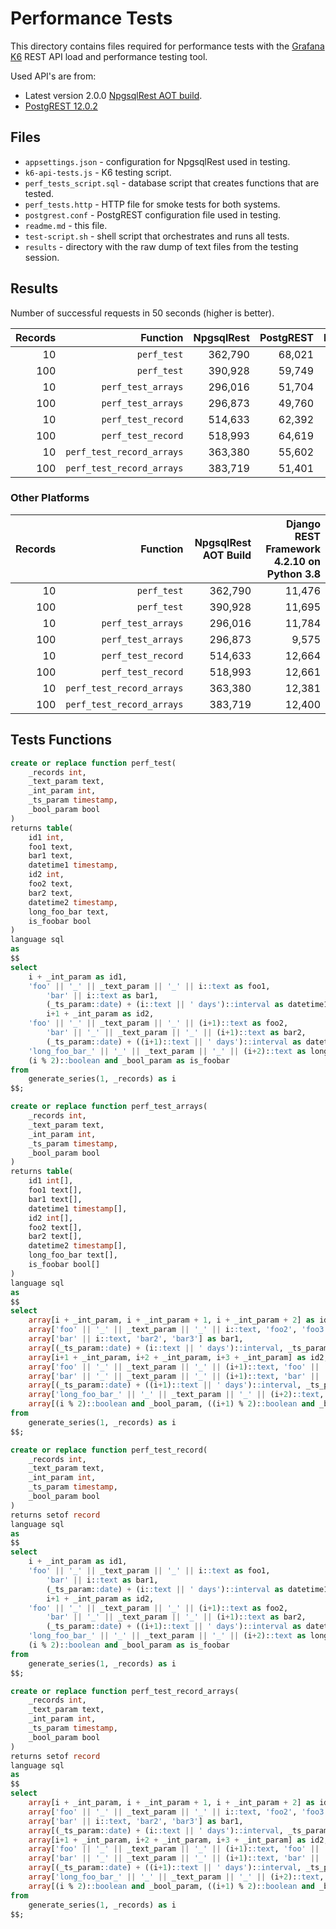 # Performance Tests

This directory contains files required for performance tests with the [Grafana K6](https://k6.io/) REST API load and performance testing tool.

Used API's are from:

- Latest version 2.0.0 [NpgsqlRest AOT build](https://github.com/vb-consulting/NpgsqlRest/tree/master/AotBuildTemplate).
- [PostgREST 12.0.2](https://github.com/PostgREST/postgrest/releases/tag/v12.0.2)

## Files

- `appsettings.json` - configuration for NpgsqlRest used in testing.
- `k6-api-tests.js` - K6 testing script.
- `perf_tests_script.sql` - database script that creates functions that are tested.
- `perf_tests.http` - HTTP file for smoke tests for both systems.
- `postgrest.conf` - PostgREST configuration file used in testing.
- `readme.md` - this file.
- `test-script.sh` - shell script that orchestrates and runs all tests.
- `results` - directory with the raw dump of text files from the testing session.

## Results

Number of successful requests in 50 seconds (higher is better).

| Records | Function   | NpgsqlRest | PostgREST | Ratio |
| ------: | ---------: | ---------: | --------: | --------: |
| 10 | `perf_test` | 362,790 | 68,021 | 5.33 |
| 100 | `perf_test` | 390,928 | 59,749 | 6.54 |
| 10 | `perf_test_arrays` | 296,016 | 51,704 | 5.73 |
| 100 | `perf_test_arrays` | 296,873 | 49,760 | 5.97 |
| 10 | `perf_test_record` | 514,633 | 62,392 | 8.25 |
| 100 | `perf_test_record` | 518,993 | 64,619 | 8.03 |
| 10 | `perf_test_record_arrays` | 363,380 | 55,602 | 6.54 |
| 100 | `perf_test_record_arrays` | 383,719 | 51,401 | 7.45 |

### Other Platforms

| Records | Function   | NpgsqlRest AOT Build | Django REST Framework 4.2.10 on Python 3.8 |
| ------: | ---------: | ---------: | --------: |
| 10 | `perf_test` | 362,790 | 11,476 |
| 100 | `perf_test` | 390,928 | 11,695 |
| 10 | `perf_test_arrays` | 296,016 | 11,784 |
| 100 | `perf_test_arrays` | 296,873 | 9,575 |
| 10 | `perf_test_record` | 514,633 | 12,664 |
| 100 | `perf_test_record` | 518,993 | 12,661 |
| 10 | `perf_test_record_arrays` | 363,380 | 12,381 |
| 100 | `perf_test_record_arrays` | 383,719 | 12,400 |

## Tests Functions

```sql
create or replace function perf_test(
    _records int,
    _text_param text,
    _int_param int,
    _ts_param timestamp,
    _bool_param bool
) 
returns table(
    id1 int, 
    foo1 text, 
    bar1 text, 
    datetime1 timestamp, 
    id2 int, 
    foo2 text, 
    bar2 text, 
    datetime2 timestamp,
    long_foo_bar text, 
    is_foobar bool
)
language sql
as
$$
select
    i + _int_param as id1,
    'foo' || '_' || _text_param || '_' || i::text as foo1,
        'bar' || i::text as bar1,
        (_ts_param::date) + (i::text || ' days')::interval as datetime1,
        i+1 + _int_param as id2,
    'foo' || '_' || _text_param || '_' || (i+1)::text as foo2,
        'bar' || '_' || _text_param || '_' || (i+1)::text as bar2,
        (_ts_param::date) + ((i+1)::text || ' days')::interval as datetime2,
    'long_foo_bar_' || '_' || _text_param || '_' || (i+2)::text as long_foo_bar, 
    (i % 2)::boolean and _bool_param as is_foobar
from
    generate_series(1, _records) as i
$$;
```

```sql
create or replace function perf_test_arrays(
    _records int,
    _text_param text,
    _int_param int,
    _ts_param timestamp,
    _bool_param bool
) 
returns table(
    id1 int[], 
    foo1 text[], 
    bar1 text[], 
    datetime1 timestamp[], 
    id2 int[], 
    foo2 text[], 
    bar2 text[], 
    datetime2 timestamp[],
    long_foo_bar text[], 
    is_foobar bool[]
)
language sql
as
$$
select
    array[i + _int_param, i + _int_param + 1, i + _int_param + 2] as id1, 
    array['foo' || '_' || _text_param || '_' || i::text, 'foo2', 'foo3'] as foo1, 
    array['bar' || i::text, 'bar2', 'bar3'] as bar1, 
    array[(_ts_param::date) + (i::text || ' days')::interval, _ts_param::date + '1 days'::interval, _ts_param::date + '2 days'::interval] as datetime1, 
    array[i+1 + _int_param, i+2 + _int_param, i+3 + _int_param] as id2, 
    array['foo' || '_' || _text_param || '_' || (i+1)::text, 'foo' || '_' || _text_param || '_' || (i+2)::text, 'foo' || '_' || _text_param || '_' || (i+3)::text] as foo2, 
    array['bar' || '_' || _text_param || '_' || (i+1)::text, 'bar' || '_' || _text_param || '_' || (i+2)::text, 'bar' || '_' || _text_param || '_' || (i+3)::text] as bar2, 
    array[(_ts_param::date) + ((i+1)::text || ' days')::interval, _ts_param::date + '1 days'::interval, _ts_param::date + '2 days'::interval] as datetime2,
    array['long_foo_bar_' || '_' || _text_param || '_' || (i+2)::text, 'long_foo_bar_' || '_' || _text_param || '_' || (i+3)::text, 'long_foo_bar_' || '_' || _text_param || '_' || (i+4)::text] as long_foo_bar, 
    array[(i % 2)::boolean and _bool_param, ((i+1) % 2)::boolean and _bool_param, ((i+2) % 2)::boolean and _bool_param] as is_foobar
from
    generate_series(1, _records) as i
$$;
```

```sql
create or replace function perf_test_record(
    _records int,
    _text_param text,
    _int_param int,
    _ts_param timestamp,
    _bool_param bool
) 
returns setof record
language sql
as
$$
select
    i + _int_param as id1,
    'foo' || '_' || _text_param || '_' || i::text as foo1,
        'bar' || i::text as bar1,
        (_ts_param::date) + (i::text || ' days')::interval as datetime1,
        i+1 + _int_param as id2,
    'foo' || '_' || _text_param || '_' || (i+1)::text as foo2,
        'bar' || '_' || _text_param || '_' || (i+1)::text as bar2,
        (_ts_param::date) + ((i+1)::text || ' days')::interval as datetime2,
    'long_foo_bar_' || '_' || _text_param || '_' || (i+2)::text as long_foo_bar, 
    (i % 2)::boolean and _bool_param as is_foobar
from
    generate_series(1, _records) as i
$$;
```

```sql
create or replace function perf_test_record_arrays(
    _records int,
    _text_param text,
    _int_param int,
    _ts_param timestamp,
    _bool_param bool
) 
returns setof record
language sql
as
$$
select
    array[i + _int_param, i + _int_param + 1, i + _int_param + 2] as id1, 
    array['foo' || '_' || _text_param || '_' || i::text, 'foo2', 'foo3'] as foo1, 
    array['bar' || i::text, 'bar2', 'bar3'] as bar1, 
    array[(_ts_param::date) + (i::text || ' days')::interval, _ts_param::date + '1 days'::interval, _ts_param::date + '2 days'::interval] as datetime1, 
    array[i+1 + _int_param, i+2 + _int_param, i+3 + _int_param] as id2, 
    array['foo' || '_' || _text_param || '_' || (i+1)::text, 'foo' || '_' || _text_param || '_' || (i+2)::text, 'foo' || '_' || _text_param || '_' || (i+3)::text] as foo2, 
    array['bar' || '_' || _text_param || '_' || (i+1)::text, 'bar' || '_' || _text_param || '_' || (i+2)::text, 'bar' || '_' || _text_param || '_' || (i+3)::text] as bar2, 
    array[(_ts_param::date) + ((i+1)::text || ' days')::interval, _ts_param::date + '1 days'::interval, _ts_param::date + '2 days'::interval] as datetime2,
    array['long_foo_bar_' || '_' || _text_param || '_' || (i+2)::text, 'long_foo_bar_' || '_' || _text_param || '_' || (i+3)::text, 'long_foo_bar_' || '_' || _text_param || '_' || (i+4)::text] as long_foo_bar, 
    array[(i % 2)::boolean and _bool_param, ((i+1) % 2)::boolean and _bool_param, ((i+2) % 2)::boolean and _bool_param] as is_foobar
from
    generate_series(1, _records) as i
$$;
```